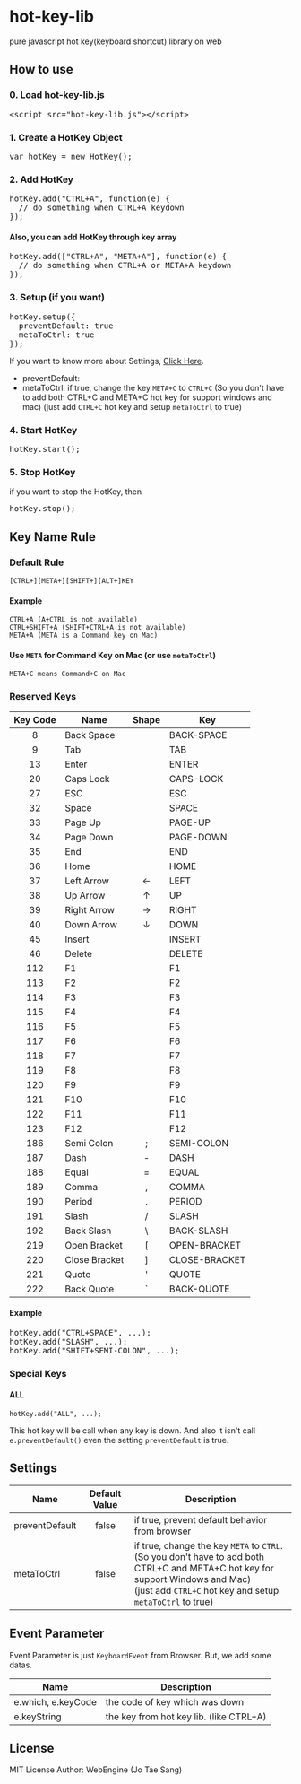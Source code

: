 # hot-key-lib
pure javascript hot key(keyboard shortcut) library on web

## How to use

### 0. Load hot-key-lib.js
<pre>
&lt;script src="hot-key-lib.js"&gt;&lt;/script&gt;
</pre>

### 1. Create a HotKey Object
<pre>
var hotKey = new HotKey();
</pre>

### 2. Add HotKey
<pre>
hotKey.add("CTRL+A", function(e) {
  // do something when CTRL+A keydown
});
</pre>

#### Also, you can add HotKey through key array
<pre>
hotKey.add(["CTRL+A", "META+A"], function(e) {
  // do something when CTRL+A or META+A keydown
});
</pre>

### 3. Setup (if you want)
<pre>
hotKey.setup({
  preventDefault: true
  metaToCtrl: true
});
</pre>

If you want to know more about Settings, [Click Here](#settings). 

* preventDefault: 
* metaToCtrl: if true, change the key `META+C` to `CTRL+C`
  (So you don't have to add both CTRL+C and META+C hot key for support windows and mac)
  (just add `CTRL+C` hot key and setup `metaToCtrl` to true)

### 4. Start HotKey
<pre>
hotKey.start();
</pre>

### 5. Stop HotKey
if you want to stop the HotKey, then
<pre>
hotKey.stop();
</pre>

## Key Name Rule

### Default Rule
    [CTRL+][META+][SHIFT+][ALT+]KEY

#### Example
    CTRL+A (A+CTRL is not available)
    CTRL+SHIFT+A (SHIFT+CTRL+A is not available)
    META+A (META is a Command key on Mac)

#### Use `META` for Command Key on Mac (or use `metaToCtrl`)
    META+C means Command+C on Mac

### Reserved Keys
| Key Code | Name          | Shape | Key           |
|:--------:|---------------|:-----:|---------------|
| 8        | Back Space    |       | BACK-SPACE    |
| 9        | Tab           |       | TAB           |
| 13       | Enter         |       | ENTER         |
| 20       | Caps Lock     |       | CAPS-LOCK     |
| 27       | ESC           |       | ESC           |
| 32       | Space         |       | SPACE         |
| 33       | Page Up       |       | PAGE-UP       |
| 34       | Page Down     |       | PAGE-DOWN     |
| 35       | End           |       | END           |
| 36       | Home          |       | HOME          |
| 37       | Left Arrow    | ←     | LEFT          |
| 38       | Up Arrow      | ↑     | UP            |
| 39       | Right Arrow   | →     | RIGHT         |
| 40       | Down Arrow    | ↓     | DOWN          |
| 45       | Insert        |       | INSERT        |
| 46       | Delete        |       | DELETE        |
| 112      | F1            |       | F1            |
| 113      | F2            |       | F2            |
| 114      | F3            |       | F3            |
| 115      | F4            |       | F4            |
| 116      | F5            |       | F5            |
| 117      | F6            |       | F6            |
| 118      | F7            |       | F7            |
| 119      | F8            |       | F8            |
| 120      | F9            |       | F9            |
| 121      | F10           |       | F10           |
| 122      | F11           |       | F11           |
| 123      | F12           |       | F12           |
| 186      | Semi Colon    | ;     | SEMI-COLON    |
| 187      | Dash          | -     | DASH          |
| 188      | Equal         | =     | EQUAL         |
| 189      | Comma         | ,     | COMMA         |
| 190      | Period        | .     | PERIOD        |
| 191      | Slash         | /     | SLASH         |
| 192      | Back Slash    | \     | BACK-SLASH    |
| 219      | Open Bracket  | [     | OPEN-BRACKET  |
| 220      | Close Bracket | ]     | CLOSE-BRACKET |
| 221      | Quote         | '     | QUOTE         |
| 222      | Back Quote    | `     | BACK-QUOTE    |

#### Example
<pre>
hotKey.add("CTRL+SPACE", ...);
hotKey.add("SLASH", ...);
hotKey.add("SHIFT+SEMI-COLON", ...);
</pre>

### Special Keys

#### ALL

    hotKey.add("ALL", ...);

This hot key will be call when any key is down.
And also it isn't call `e.preventDefault()` even the setting `preventDefault` is true.

## Settings
| Name           | Default Value | Description                                    |
|----------------|:-------------:|------------------------------------------------|
| preventDefault | false         | if true, prevent default behavior from browser |
| metaToCtrl     | false         | if true, change the key `META` to `CTRL`.<br>(So you don't have to add both CTRL+C and META+C hot key for support Windows and Mac)<br>(just add `CTRL+C` hot key and setup `metaToCtrl` to true) |

## Event Parameter
Event Parameter is just `KeyboardEvent` from Browser. But, we add some datas.

| Name               | Description                             |
|--------------------|-----------------------------------------|
| e.which, e.keyCode | the code of key which was down          |
| e.keyString        | the key from hot key lib. (like CTRL+A) |

## License
MIT License
Author: WebEngine (Jo Tae Sang)
